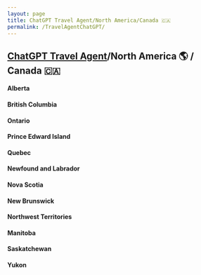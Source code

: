 ```yaml
---
layout: page
title: ChatGPT Travel Agent/North America/Canada 🇨🇦 
permalink: /TravelAgentChatGPT/
---
```

## [ChatGPT Travel Agent](https://chat.openai.com/)/North America 🌎 / Canada 🇨🇦 
#### Alberta 
#### British Columbia 
#### Ontario 
#### Prince Edward Island 
#### Quebec 
#### Newfound and Labrador 
#### Nova Scotia 
#### New Brunswick 
#### Northwest Territories 
#### Manitoba 
#### Saskatchewan 
#### Yukon 

